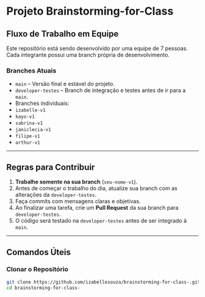 # Projeto Brainstorming-for-Class

## Fluxo de Trabalho em Equipe

Este repositório está sendo desenvolvido por uma equipe de 7 pessoas. Cada integrante possui uma branch própria de desenvolvimento.

### Branches Atuais

- `main` – Versão final e estável do projeto.
- `developer-testes` – Branch de integração e testes antes de ir para a `main`.
- Branches individuais:
- `izabelle-v1`
- `kayo-v1`
- `sabrina-v1`
- `janiclecia-v1`
- `filipe-v1`
- `arthur-v1`

---

## Regras para Contribuir

1. **Trabalhe somente na sua branch** (`seu-nome-v1`).
2. Antes de começar o trabalho do dia, atualize sua branch com as alterações da `developer-testes`.
3. Faça commits com mensagens claras e objetivas.
4. Ao finalizar uma tarefa, crie um **Pull Request** da sua branch para `developer-testes`.
5. O código será testado na `developer-testes` antes de ser integrado à `main`.

---

## Comandos Úteis

### Clonar o Repositório

```bash
git clone https://github.com/izabellesouza/brainstorming-for-class-.git
cd brainstorming-for-class-
